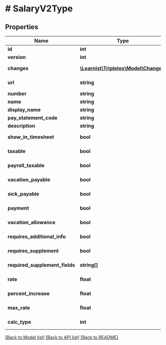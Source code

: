 # # SalaryV2Type

## Properties

Name | Type | Description | Notes
------------ | ------------- | ------------- | -------------
**id** | **int** |  | [optional]
**version** | **int** |  | [optional]
**changes** | [**\Learnist\Tripletex\Model\Change[]**](Change.md) |  | [optional] [readonly]
**url** | **string** |  | [optional] [readonly]
**number** | **string** |  | [optional]
**name** | **string** |  | [optional]
**display_name** | **string** |  | [optional]
**pay_statement_code** | **string** |  | [optional]
**description** | **string** |  | [optional]
**show_in_timesheet** | **bool** |  | [optional] [readonly]
**taxable** | **bool** |  | [optional] [readonly]
**payroll_taxable** | **bool** |  | [optional] [readonly]
**vacation_payable** | **bool** |  | [optional] [readonly]
**sick_payable** | **bool** |  | [optional] [readonly]
**payment** | **bool** |  | [optional] [readonly]
**vacation_allowance** | **bool** |  | [optional] [readonly]
**requires_additional_info** | **bool** |  | [optional] [readonly]
**requires_supplement** | **bool** |  | [optional] [readonly]
**required_supplement_fields** | **string[]** |  | [optional] [readonly]
**rate** | **float** |  | [optional] [readonly]
**percent_increase** | **float** |  | [optional] [readonly]
**max_rate** | **float** |  | [optional] [readonly]
**calc_type** | **int** |  | [optional] [readonly]

[[Back to Model list]](../../README.md#models) [[Back to API list]](../../README.md#endpoints) [[Back to README]](../../README.md)
